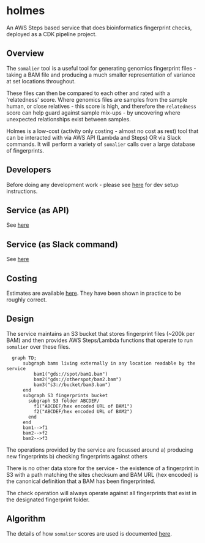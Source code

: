 # holmes

An AWS Steps based service that does bioinformatics fingerprint checks,
deployed as a CDK pipeline project.

## Overview

The `somalier` tool is a useful tool for generating genomics fingerprint files -
taking a BAM file and producing a much smaller representation
of variance at set locations throughout.

These files can then be compared to each other and rated with a 'relatedness' score. Where
genomics files are samples from the sample human, or close relatives - this score
is high, and therefore the `relatedness` score can help guard against
sample mix-ups - by uncovering where unexpected relationships exist between
samples.

Holmes is a low-cost (activity only costing - almost no cost as rest) tool that can be interacted
with via AWS API (Lambda and Steps) OR via Slack commands. It will perform a variety
of `somalier` calls over a large database of fingerprints.

## Developers

Before doing any development work - please see [here](docs/DEV.md) for dev setup instructions.

## Service (as API)

See [here](docs/API.md)

## Service (as Slack command)

See [here](docs/SLACK.md)

## Costing

Estimates are available [here](docs/COSTS.md). They have been shown in
practice to be roughly correct.

## Design

The service maintains an S3 bucket that stores fingerprint files (~200k per BAM) and then
provides AWS Steps/Lambda functions that operate to run `somalier` over these files.

```mermaid
  graph TD;
      subgraph bams living externally in any location readable by the service
          bam1("gds://spot/bam1.bam")
          bam2("gds://otherspot/bam2.bam")
          bam3("s3://bucket/bam3.bam")
      end
      subgraph S3 fingerprints bucket
        subgraph S3 folder ABCDEF/
          f1("ABCDEF/hex encoded URL of BAM1")
          f2("ABCDEF/hex encoded URL of BAM2")
        end
      end
      bam1-->f1
      bam2-->f2
      bam2-->f3
```

The operations provided by the service are focussed around
a) producing new fingerprints
b) checking fingerprints against others

There is no other data store for the service - the existence of a fingerprint
in S3 with a path matching the sites checksum and BAM URL (hex encoded) is
the canonical definition that a BAM has been fingerprinted.

The check operation will always operate against all fingerprints that
exist in the designated fingerprint folder.

## Algorithm

The details of how `somalier` scores are used is documented [here](docs/ALGORITHM.md).
